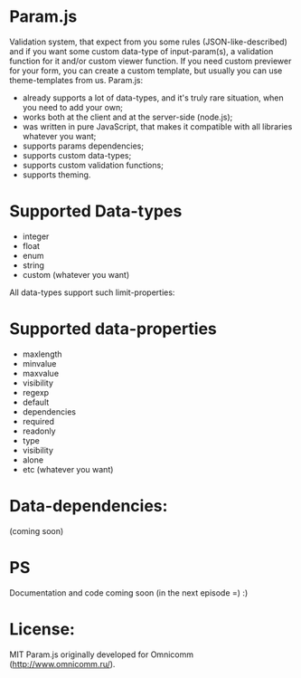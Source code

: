 Param.js
=======

Validation system, that expect from you some rules (JSON-like-described) and if you want some custom data-type of input-param(s), a validation function for it and/or custom viewer function.
If you need custom previewer for your form, you can create a custom template, but usually you can use theme-templates from us. Param.js:

- already supports a lot of data-types, and it's truly rare situation, when you need to add your own; 
- works both at the client and at the server-side (node.js);
- was written in pure JavaScript, that makes it compatible with all libraries whatever you want;
- supports params dependencies;
- supports custom data-types;
- supports custom validation functions;
- supports theming.

Supported Data-types
=======
- integer
- float
- enum
- string
- custom (whatever you want)

All data-types support such limit-properties:

Supported data-properties
=======
- maxlength
- minvalue
- maxvalue
- visibility
- regexp
- default
- dependencies
- required
- readonly
- type
- visibility
- alone
- etc (whatever you want)

Data-dependencies:
=======
(coming soon)

PS
=======
Documentation and code coming soon (in the next episode =) :)

License:
=======
MIT
Param.js originally developed for Omnicomm (http://www.omnicomm.ru/).
